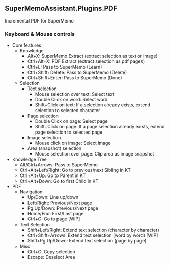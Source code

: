 ## SuperMemoAssistant.Plugins.PDF

Incremental PDF for SuperMemo

### Keyboard & Mouse controls

- Core features
  - Knowledge
    - Alt+X: SuperMemo Extract (extract selection as text or image)
    - Ctrl+Alt+X: PDF Extract (extract selection as pdf pages)
    - Ctrl+L: Pass to SuperMemo (Learn)
    - Ctrl+Shift+Delete: Pass to SuperMemo (Delete)
    - Ctrl+Shift+Enter: Pass to SuperMemo (Done)
  - Selection
    - Text selection
      - Mouse selection over text: Select text
      - Double Click on word: Select word
      - Shift+Click on text: If a selection already exists, extend selection to selected character
    - Page selection
      - Double Click on page: Select page
      - Shift+Click on page: If a page selection already exists, extend page selection to selected page
    - Image selection
      - Mouse click on image: Select image
    - Area (snapshot) selection
      - Mouse selection over page: Clip area as image snapshot
- Knowledge Tree
  - Alt/Ctrl+Arrows: Pass to SuperMemo
  - Ctrl+Alt+Left/Right: Go to previous/next Sibling in KT
  - Ctrl+Alt+Up: Go to Parent in KT
  - Ctrl+Alt+Down: Go to first Child in KT
- PDF
  - Navigation
    - Up/Down: Line up/down
    - Left/Right: Previous/Next page
    - Pg.Up/Down: Previous/Next page
    - Home/End: First/Last page
    - Ctrl+G: Go to page [WIP]
  - Text Selection
    - Shift+Left/Right: Extend text selection (character by character)
    - Ctrl+Shift+Arrows: Extend text selection (word by word) [WIP]
    - Shift+Pg.Up/Down: Extend text selection (page by page)
  - Misc
    - Ctrl+C: Copy selection
    - Escape: Deselect Area
    
